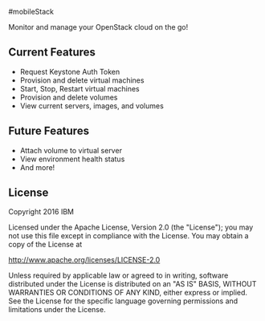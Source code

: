 #mobileStack

Monitor and manage your OpenStack cloud on the go!

## Current Features
* Request Keystone Auth Token
* Provision and delete virtual machines
* Start, Stop, Restart virtual machines
* Provision and delete volumes
* View current servers, images, and volumes

## Future Features
* Attach volume to virtual server
* View environment health status
* And more!

## License

Copyright 2016 IBM

Licensed under the Apache License, Version 2.0 (the "License"); you may not use this file except in compliance with the License. You may obtain a copy of the License at

http://www.apache.org/licenses/LICENSE-2.0

Unless required by applicable law or agreed to in writing, software distributed under the License is distributed on an "AS IS" BASIS, WITHOUT WARRANTIES OR CONDITIONS OF ANY KIND, either express or implied. See the License for the specific language governing permissions and limitations under the License.
